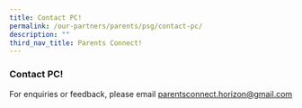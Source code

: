 ```yaml
---
title: Contact PC!
permalink: /our-partners/parents/psg/contact-pc/
description: ""
third_nav_title: Parents Connect!
---
```


### **Contact PC!**
For enquiries or feedback, please email [parentsconnect.horizon@gmail.com](mailto:parentsconnect.horizon@gmail.com)